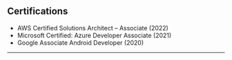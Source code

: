 ## **Certifications**

- AWS Certified Solutions Architect – Associate (2022)  
- Microsoft Certified: Azure Developer Associate (2021)  
- Google Associate Android Developer (2020)

---